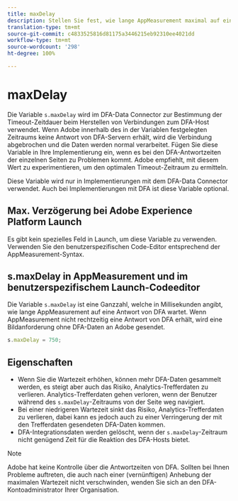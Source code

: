 ```yaml
---
title: maxDelay
description: Stellen Sie fest, wie lange AppMeasurement maximal auf eine Antwort von DFA wartet, bevor eine Bildanforderung gesendet wird.
translation-type: tm+mt
source-git-commit: c4833525816d81175a3446215eb92310ee4021dd
workflow-type: tm+mt
source-wordcount: '298'
ht-degree: 100%

---
```



# maxDelay

Die Variable `s.maxDelay` wird im DFA-Data Connector zur Bestimmung der Timeout-Zeitdauer beim Herstellen von Verbindungen zum DFA-Host verwendet. Wenn Adobe innerhalb des in der Variablen festgelegten Zeitraums keine Antwort von DFA-Servern erhält, wird die Verbindung abgebrochen und die Daten werden normal verarbeitet. Fügen Sie diese Variable in Ihre Implementierung ein, wenn es bei den DFA-Antwortzeiten der einzelnen Seiten zu Problemen kommt. Adobe empfiehlt, mit diesem Wert zu experimentieren, um den optimalen Timeout-Zeitraum zu ermitteln.

Diese Variable wird nur in Implementierungen mit dem DFA-Data Connector verwendet. Auch bei Implementierungen mit DFA ist diese Variable optional.

## Max. Verzögerung bei Adobe Experience Platform Launch

Es gibt kein spezielles Feld in Launch, um diese Variable zu verwenden. Verwenden Sie den benutzerspezifischen Code-Editor entsprechend der AppMeasurement-Syntax.

## s.maxDelay in AppMeasurement und im benutzerspezifischem Launch-Codeeditor

Die Variable `s.maxDelay` ist eine Ganzzahl, welche in Millisekunden angibt, wie lange AppMeasurement auf eine Antwort von DFA wartet. Wenn AppMeasurement nicht rechtzeitig eine Antwort von DFA erhält, wird eine Bildanforderung ohne DFA-Daten an Adobe gesendet.

```js
s.maxDelay = 750;
```

## Eigenschaften

* Wenn Sie die Wartezeit erhöhen, können mehr DFA-Daten gesammelt werden, es steigt aber auch das Risiko, Analytics-Trefferdaten zu verlieren. Analytics-Trefferdaten gehen verloren, wenn der Benutzer während des `s.maxDelay`-Zeitraums von der Seite weg navigiert.
* Bei einer niedrigeren Wartezeit sinkt das Risiko, Analytics-Trefferdaten zu verlieren, dabei kann es jedoch auch zu einer Verringerung der mit den Trefferdaten gesendeten DFA-Daten kommen.
* DFA-Integrationsdaten werden gelöscht, wenn der `s.maxDelay`-Zeitraum nicht genügend Zeit für die Reaktion des DFA-Hosts bietet.

>[!NOTE]
>
>Adobe hat keine Kontrolle über die Antwortzeiten von DFA. Sollten bei Ihnen Probleme auftreten, die auch nach einer (vernünftigen) Anhebung der maximalen Wartezeit nicht verschwinden, wenden Sie sich an den DFA-Kontoadministrator Ihrer Organisation.
